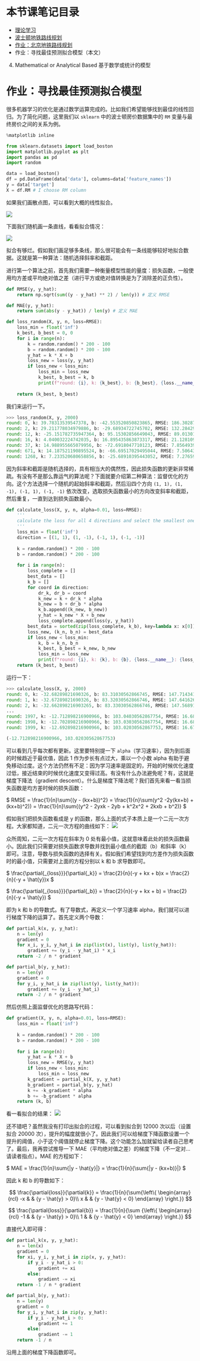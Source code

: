 # 本节课笔记目录

- [理论学习](/02_1.md)
- [波士顿地铁路线规划](/02_2.md)
- [作业：北京地铁路线规划](/02_3.md)
- 作业：寻找最佳预测拟合模型（本文）

4. Mathematical or Analytical Based 基于数学或统计的模型

# 作业：寻找最佳预测拟合模型

很多机器学习的优化是通过数学运算完成的。比如我们希望能够找到最佳的线性回归。为了简化问题，这里我们以 `sklearn` 中的波士顿房价数据集中的 `RM` 变量与最终房价之间的关系为例。
```python
%matplotlib inline

from sklearn.datasets import load_boston
import matplotlib.pyplot as plt
import pandas as pd
import random

data = load_boston()
df = pd.DataFrame(data['data'], columns=data['feature_names'])
y = data['target']
X = df.RM # I choose RM column
```
如果我们画散点图，可以看到大概的线性拟合。

![](pics/plot.png)

下面我们随机画一条直线，看看拟合情况：

![](pics/plot_2.png)

拟合有够烂。假如我们画足够多条线，那么很可能会有一条线能够较好地拟合数据。这就是第一种算法：随机选择斜率和截距。

进行第一个算法之前，首先我们需要一种衡量模型性能的量度：损失函数，一般使用均方差或平均绝对值之差（进行平方或绝对值转换是为了消除差的正负性）。
```python
def RMSE(y, y_hat):
    return np.sqrt(sum((y - y_hat) ** 2) / len(y)) # 定义 RMSE

def MAE(y, y_hat):
    return sum(abs(y - y_hat)) / len(y) # 定义 MAE

def loss_random(X, y, n, loss=RMSE):
    loss_min = float('inf')
    k_best, b_best = 0, 0
    for i in range(n):
        k = random.random() * 200 - 100
        b = random.random() * 200 - 100
        y_hat = k * X + b
        loss_new = loss(y, y_hat)
        if loss_new < loss_min:
            loss_min = loss_new
            k_best, b_best = k, b
            print(f"round: {i}, k: {k_best}, b: {b_best}, {loss.__name__}: {loss_min}")
        
    return (k_best, b_best)
```
我们来运行一下。
```python
>>> loss_random(X, y, 2000)
round: 0, k: 39.78313539547378, b: -42.553520850823865, RMSE: 186.30287320208564
round: 2, k: 29.211778034979886, b: -29.68934722745702, RMSE: 132.28429197646585
round: 12, k: -25.151782735947364, b: 95.15302856649043, RMSE: 89.01301850593477
round: 16, k: 4.040032224742035, b: 16.895435863873317, RMSE: 21.128109463676168
round: 37, k: 14.988955665079956, b: -72.6918047710123, RMSE: 7.856493935804529
round: 671, k: 14.187521190895524, b: -66.69517029495044, RMSE: 7.506431951543031
round: 1268, k: 7.233520680658856, b: -25.68910395443052, RMSE: 7.276594291831291
```
因为斜率和截距是随机选择的，具有相当大的偶然性，因此损失函数的更新非常稀疏。有没有不是那么靠运气的算法呢？下面就要介绍第二种算法：监督优化的方向。这个方法选择一个随机的起始斜率和截距，然后沿四个方向 `(1, 1), (1, -1), (-1, 1), (-1, -1)` 依次改变，选取损失函数最小的方向改变斜率和截距，然后重复，一直到达到损失函数最小。
```python
def calculate_loss(X, y, n, alpha=0.01, loss=RMSE):
    '''
    calculate the loss for all 4 directions and select the smallest one
    '''
    loss_min = float('inf')
    direction = [(1, 1), (1, -1), (-1, 1), (-1, -1)]
    
    k = random.random() * 200 - 100
    b = random.random() * 200 - 100
    
    for i in range(n):
        loss_complete = []
        best_data = []
        k_b = []
        for coord in direction:
            dr_k, dr_b = coord
            k_new = k + dr_k * alpha
            b_new = b + dr_b * alpha
            k_b.append((k_new, b_new))
            y_hat = k_new * X + b_new
            loss_complete.append(loss(y, y_hat))
        best_data = sorted(zip(loss_complete, k_b), key=lambda x: x[0])[0]
        loss_new, (k_n, b_n) = best_data
        if loss_new < loss_min:
            k, b = k_n, b_n
            k_best, b_best = k_new, b_new
            loss_min = loss_new
            print(f"round: {i}, k: {k}, b: {b}, {loss.__name__}: {loss_min}")
    return (k_best, b_best)
```
运行一下：
```python
>>> calculate_loss(X, y, 2000)
round: 0, k: -32.68289821690326, b: 83.31030562866745, RMSE: 147.71434158456455
round: 1, k: -32.67289821690326, b: 83.32030562866746, RMSE: 147.64162648015352
round: 2, k: -32.662898216903265, b: 83.33030562866746, RMSE: 147.5689118390715
...
round: 1997, k: -12.712898216900966, b: 103.04030562867754, RMSE: 16.686687720956236
round: 1998, k: -12.702898216900966, b: 103.03030562867754, RMSE: 16.682268006921056
round: 1999, k: -12.692898216900966, b: 103.02030562867753, RMSE: 16.67801752679068

(-12.712898216900966, 103.02030562867753)
```
可以看到几乎每次都有更新。这里要特别提一下 `alpha`（学习速率），因为到后面的时候趋近于最优值，因此 1 作为步长有点过大，乘以一个小数 alpha 有助于避免移动过度。这个方法仍然有不足：因为学习速率是固定的，开始的时候优化速度过低，接近结束的时候优化速度又变得过高。有没有什么办法避免呢？有，这就是梯度下降法（gradient descent）。什么是梯度下降法呢？我们首先来看一看当损失函数是均方差时候的损失函数：

$ RMSE = \frac{1}{n}\sum{(y - (kx+b))^2} = \frac{1}{n}\sum(y^2 -2y(kx+b) + (kx+b)^2)) = \frac{1}{n}\sum{(y^2 - 2yxk - 2yb + k^2x^2 + 2kxb + b^2)} $

假如我们把损失函数看成是 y 的函数，那么上面的式子本质上是一个二元一次方程。大家都知道，二元一次方程的曲线如下：
![](pics/line_plot.png)

众所周知，二元一次方程在斜率为 0 处有最小值，这就意味着此处的损失函数最小。因此我们只需要对损失函数求导数并找到最小值点的截距（b）和斜率（k）即可。注意，导数与损失函数的选择有关。假如我们希望找到均方差作为损失函数时的最小值，只需要对上面的方程分别以 k 和 b 求导数即可。

$ \frac{\partial{_{loss}}}{\partial{_k}} = \frac{2}{n}(-y + kx + b)x = \frac{2}{n}(-y + \hat{y})x $

$ \frac{\partial{_{loss}}}{\partial{_b}} = \frac{2}{n}(-y + kx + b) = \frac{2}{n}(-y + \hat{y}) $

即为 k 和 b 的导数式。有了导数式，再定义一个学习速率 alpha，我们就可以进行梯度下降的运算了。首先定义两个导数：
```python
def partial_k(x, y, y_hat):
    n = len(y)
    gradient = 0
    for x_i, y_i, y_hat_i in zip(list(x), list(y), list(y_hat)):
        gradient += (y_i - y_hat_i) * x_i
    return -2 / n * gradient

def partial_b(y, y_hat):
    n = len(y)
    gradient = 0
    for y_i, y_hat_i in zip(list(y), list(y_hat)):
        gradient += (y_i - y_hat_i)
    return -2 / n * gradient
```
然后仿照上面监督优化的思路写代码：
```python
def gradient(X, y, n, alpha=0.01, loss=RMSE):
    loss_min = float('inf')
    
    k = random.random() * 200 - 100
    b = random.random() * 200 - 100
    
    for i in range(n):
        y_hat = k * X + b
        loss_new = RMSE(y, y_hat)
        if loss_new < loss_min:
            loss_min = loss_new
        k_gradient = partial_k(X, y, y_hat)
        b_gradient = partial_b(y, y_hat)
        k += -k_gradient * alpha
        b += -b_gradient * alpha
    return (k, b)
```
看一看拟合的结果：
![](pics/fitted_plot.png)

还不错吧？虽然我没有打印出拟合的过程，可以看到拟合到 12000 次以后（设置拟合 20000 次），提升的幅度就很小了。因此我们可以给梯度下降函数设置一个提升的阈值，小于这个阈值就停止梯度下降。这个功能怎么加就留给读者自己思考了。最后，我再尝试推导一下 MAE（平均绝对值之差）的梯度下降（不一定对...请读者指点）。MAE 的方程如下：

$ MAE = \frac{1}{n}\sum{|y - \hat{y}|} = \frac{1}{n}{\sum{|y - (kx+b)}|} $

因此 k 和 b 的导数如下：

$$ \frac{\partial{loss}}{\partial{k}} = \frac{1}{n}{\sum{\left\{
\begin{array}{rcl}
-x       &      & {y - \hat{y} > 0}\\
x     &      & {y - \hat{y} < 0}
\end{array} \right.}} $$

$$ \frac{\partial{loss}}{\partial{b}} = \frac{1}{n}{\sum {\left\{
\begin{array}{rcl}
-1       &      & {y - \hat{y} > 0}\\
1     &      & {y - \hat{y} < 0}
\end{array} \right.}} $$

直接代入即可得：
```python
def partial_k(x, y, y_hat):
    n = len(x)
    gradient = 0
    for xi, y_i, y_hat_i in zip(x, y, y_hat):
        if y_i - y_hat_i > 0:
            gradient += xi
        else:
            gradient -= xi
    return -1 / n * gradient

def partial_b(y, y_hat):
    n = len(y)
    gradient = 0
    for y_i, y_hat_i in zip(y, y_hat):
        if y_i - y_hat_i > 0:
            gradient += 1
        else:
            gradient -= 1
    return -1 / n
```
沿用上面的梯度下降函数即可。